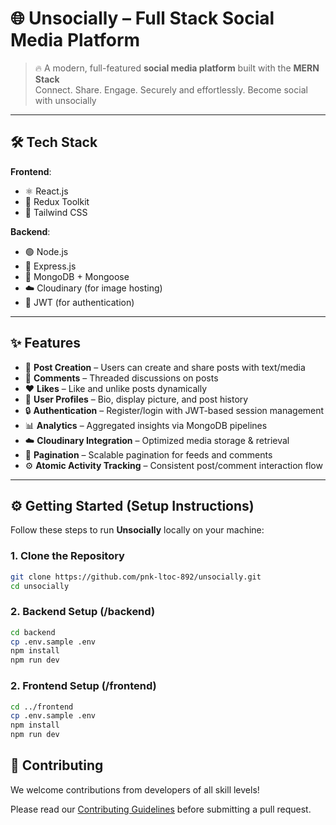 # 🌐 Unsocially – Full Stack Social Media Platform

> 🔥 A modern, full-featured **social media platform** built with the **MERN Stack**  
> Connect. Share. Engage. Securely and effortlessly.
> Become social with unsocially

---

## 🛠️ Tech Stack

**Frontend**:  
- ⚛️ React.js  
- 🧰 Redux Toolkit  
- 🎨 Tailwind CSS  

**Backend**:  
- 🟢 Node.js  
- 🚂 Express.js  
- 🍃 MongoDB + Mongoose  
- ☁️ Cloudinary (for image hosting)  
- 🔐 JWT (for authentication)

---

## ✨ Features

- 📝 **Post Creation** – Users can create and share posts with text/media  
- 💬 **Comments** – Threaded discussions on posts  
- ❤️ **Likes** – Like and unlike posts dynamically  
- 👤 **User Profiles** – Bio, display picture, and post history  
- 🔒 **Authentication** – Register/login with JWT-based session management  
- 📊 **Analytics** – Aggregated insights via MongoDB pipelines  
- ☁️ **Cloudinary Integration** – Optimized media storage & retrieval  
- 📄 **Pagination** – Scalable pagination for feeds and comments  
- ⚙️ **Atomic Activity Tracking** – Consistent post/comment interaction flow

---

## ⚙️ Getting Started (Setup Instructions)

Follow these steps to run **Unsocially** locally on your machine:

### 1. Clone the Repository

```bash
git clone https://github.com/pnk-ltoc-892/unsocially.git
cd unsocially
```

### 2. Backend Setup (/backend)
```bash
cd backend
cp .env.sample .env
npm install
npm run dev
```

### 2. Frontend Setup (/frontend)
```bash
cd ../frontend
cp .env.sample .env
npm install
npm run dev
```
## 🤝 Contributing

We welcome contributions from developers of all skill levels!

Please read our [Contributing Guidelines](./CONTRIBUTING.md) before submitting a pull request.
